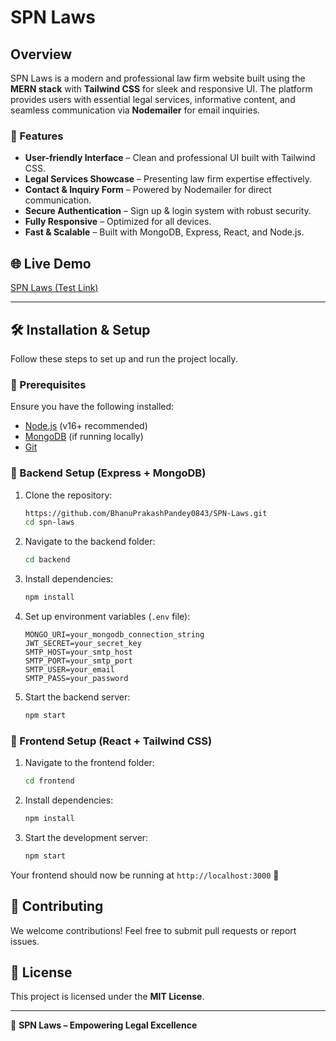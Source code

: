 # SPN Laws

## Overview
SPN Laws is a modern and professional law firm website built using the **MERN stack** with **Tailwind CSS** for sleek and responsive UI. The platform provides users with essential legal services, informative content, and seamless communication via **Nodemailer** for email inquiries.

### 🚀 Features
- **User-friendly Interface** – Clean and professional UI built with Tailwind CSS.
- **Legal Services Showcase** – Presenting law firm expertise effectively.
- **Contact & Inquiry Form** – Powered by Nodemailer for direct communication.
- **Secure Authentication** – Sign up & login system with robust security.
- **Fully Responsive** – Optimized for all devices.
- **Fast & Scalable** – Built with MongoDB, Express, React, and Node.js.

## 🌐 Live Demo
[SPN Laws (Test Link)](https://668247bd82106bef79b9bba6--polite-lollipop-37415c.netlify.app/)

---

## 🛠️ Installation & Setup
Follow these steps to set up and run the project locally.

### 📌 Prerequisites
Ensure you have the following installed:
- [Node.js](https://nodejs.org/) (v16+ recommended)
- [MongoDB](https://www.mongodb.com/) (if running locally)
- [Git](https://git-scm.com/)

### 🔧 Backend Setup (Express + MongoDB)
1. Clone the repository:
   ```bash
   https://github.com/BhanuPrakashPandey0843/SPN-Laws.git
   cd spn-laws
   ```
2. Navigate to the backend folder:
   ```bash
   cd backend
   ```
3. Install dependencies:
   ```bash
   npm install
   ```
4. Set up environment variables (`.env` file):
   ```env
   MONGO_URI=your_mongodb_connection_string
   JWT_SECRET=your_secret_key
   SMTP_HOST=your_smtp_host
   SMTP_PORT=your_smtp_port
   SMTP_USER=your_email
   SMTP_PASS=your_password
   ```
5. Start the backend server:
   ```bash
   npm start
   ```

### 🎨 Frontend Setup (React + Tailwind CSS)
1. Navigate to the frontend folder:
   ```bash
   cd frontend
   ```
2. Install dependencies:
   ```bash
   npm install
   ```
3. Start the development server:
   ```bash
   npm start
   ```

Your frontend should now be running at `http://localhost:3000` 🚀

## 🤝 Contributing
We welcome contributions! Feel free to submit pull requests or report issues.

## 📜 License
This project is licensed under the **MIT License**.

---

💼 **SPN Laws – Empowering Legal Excellence**

